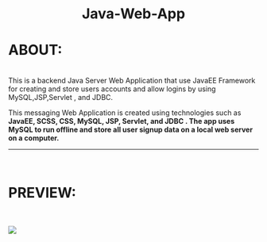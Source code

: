 

<h1 align="center">
  Java-Web-App
</h1>


# ABOUT:


<br />
This is a backend Java Server Web Application that use JavaEE Framework for creating and store users accounts and allow logins by using MySQL,JSP,Servlet , and JDBC.
<br />

This messaging Web Application is created using technologies such as <strong>JavaEE, SCSS, CSS, MySQL, JSP, Servlet, and JDBC<strong/> . The app uses <strong>MySQL<strong/>  to run offline and store all user signup data on a local web server on a computer.

- - -

<br />

# PREVIEW:

<br />

 ![](/Readme_img/Untitled.png)



